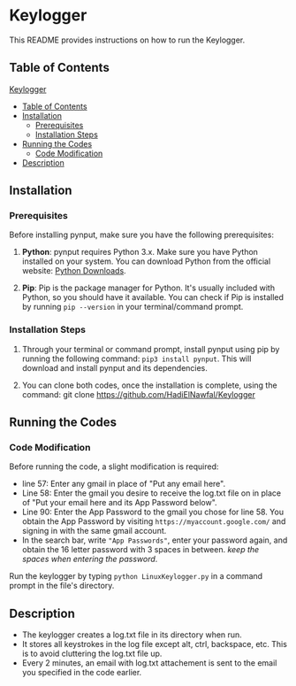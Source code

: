 # Keylogger

This README provides instructions on how to run the Keylogger.

## Table of Contents

 [Keylogger](#keylogger)
  - [Table of Contents](#table-of-contents)
  - [Installation](#installation)
    - [Prerequisites](#prerequisites)
    - [Installation Steps](#installation-steps)
  - [Running the Codes](#running-the-codes)
    - [Code Modification](#code-modification)
  - [Description](#Description)

## Installation

### Prerequisites

Before installing pynput, make sure you have the following prerequisites:

1. **Python**: pynput requires Python 3.x. Make sure you have Python installed on your system. You can download Python from the official website: [Python Downloads](https://www.python.org/downloads/).

2.   **Pip**: Pip is the package manager for Python. It's usually included with Python, so you should have it available. You can check if Pip is installed by running `pip --version` in your terminal/command prompt.

### Installation Steps

1. Through your terminal or command prompt, install pynput using pip by running the following command: `pip3 install pynput`. This will download and install pynput and its dependencies.


2. You can clone both codes, once the installation is complete, using the command: git clone https://github.com/HadiElNawfal/Keylogger


## Running the Codes

### Code Modification

Before running the code, a slight modification is required:

* line 57: Enter any gmail in place of "Put any email here".
* Line 58: Enter the gmail you desire to receive the log.txt file on in place of "Put your email here and its App Password below".
* Line 90: Enter the App Password to the gmail you chose for line 58. You obtain the App Password by visiting `https://myaccount.google.com/` and signing in with the same gmail account.
* In the search bar, write `"App Passwords"`, enter your password again, and obtain the 16 letter password with 3 spaces in between. *keep the spaces when entering the password*.

Run the keylogger by typing `python LinuxKeylogger.py` in a command prompt in the file's directory.

## Description
* The keylogger creates a log.txt file in its directory when run.
* It stores all keystrokes in the log file except alt, ctrl, backspace, etc. This is to avoid cluttering the log.txt file up.
* Every 2 minutes, an email with log.txt attachement is sent to the email you specified in the code earlier.









